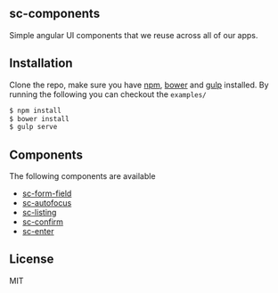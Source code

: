 ## sc-components

Simple angular UI components that we reuse across all of our apps.

## Installation

Clone the repo, make sure you have [npm](https://www.npmjs.org/), [bower](http://bower.io/) and [gulp](http://gulpjs.com/) installed. By running the following you can checkout the `examples/`

```sh
$ npm install
$ bower install
$ gulp serve
```

## Components

The following components are available

- [sc-form-field]()
- [sc-autofocus]()
- [sc-listing]()
- [sc-confirm]()
- [sc-enter]()

## License

MIT
